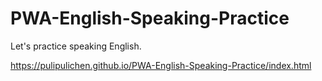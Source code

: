 # PWA-English-Speaking-Practice
Let's practice speaking English.

https://pulipulichen.github.io/PWA-English-Speaking-Practice/index.html